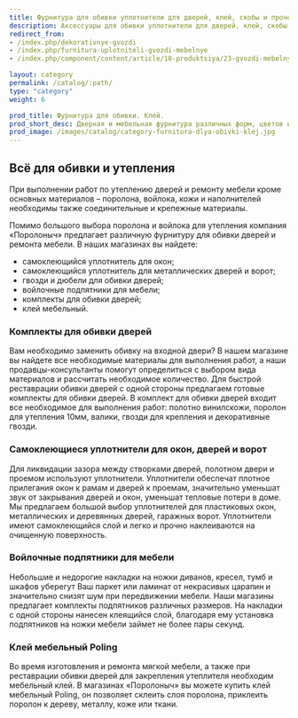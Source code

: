 ```yaml
---
title: Фурнитура для обивки уплотнители для дверей, клей, скобы и прочее
description: Аксессуары для обивки уплотнители для дверей, клей, скобы и прочее купить с доставкой по Москве
redirect_from:
- /index.php/dekorativnye-gvozdi
- /index.php/furnitura-uplotniteli-gvozdi-mebelnye
- /index.php/component/content/article/10-produktsiya/23-gvozdi-mebelnye-dekorativnye-dvernye-i-okonnye-uplotniteli-furnitura-dlya-obivki-dverej

layout: category
permalink: /catalog/:path/
type: "category"
weight: 6

prod_title: Фурнитура для обивки. Клей.
prod_short_desc: Дверная и мебельная фурнитура различных форм, цветов и характерристик, а также декоративные гвозди и большой выбор мебельного и универсального клея.
prod_image: /images/catalog/category-furnitura-dlya-obivki-klej.jpg
---
```

## Всё для обивки и утепления

При выполнении работ по утеплению дверей и ремонту мебели кроме основных материалов – поролона, войлока, кожи и наполнителей необходимы также соединительные и крепежные материалы.

Помимо большого выбора поролона и войлока для утепления компания «Поролоныч»  предлагает различную фурнитуру для обивки дверей и ремонта мебели. В наших магазинах вы найдете: 

- самоклеющийся уплотнитель для окон;
- самоклеющийся уплотнитель  для металлических дверей и ворот;
- гвозди и дюбели для обивки дверей;
- войлочные подпятники для мебели;
- комплекты для обивки дверей;
- клей мебельный.

### Комплекты для обивки дверей

Вам необходимо заменить обивку на входной двери? В нашем магазине вы найдете все необходимые материалы для выполнения работ, а наши продавцы-консультанты помогут определиться с выбором вида материалов и рассчитать необходимое количество.  Для быстрой реставрации обивки дверей с одной стороны предлагаем готовые комплекты для обивки дверей. В комплект для обивки дверей входит все необходимое для выполнения работ:  полотно винилскожи, поролон для утепления 10мм, валики, гвозди для крепления и декоративные гвозди.

### Самоклеющиеся уплотнители для окон, дверей и ворот

Для ликвидации зазора между створками дверей, полотном двери и проемом используют уплотнители. Уплотнители обеспечат плотное прилегания окон к рамам и дверей к проемам, значительно уменьшат звук от закрывания дверей и окон, уменьшат тепловые потери в доме. Мы предлагаем большой выбор уплотнителей для пластиковых окон, металлических и деревянных дверей, гаражных ворот. Уплотнители имеют самоклеющийся слой и легко и прочно наклеиваются на очищенную поверхность.

### Войлочные подпятники для мебели

Небольшие и недорогие накладки на ножки диванов, кресел, тумб и шкафов уберегут Ваш паркет или ламинат от некрасивых царапин и значительно снизят шум при передвижении мебели. Наши магазины предлагает комплекты подпятников различных размеров. На накладки с одной стороны нанесен клеящийся слой, благодаря ему установка подпятников на ножки мебели займет не более пары секунд. 

### Клей мебельный Poling

Во время изготовления и ремонта мягкой мебели, а также при реставрации обивки дверей для закрепления утеплителя необходим мебельный клей. В магазинах «Поролоныч»  вы можете купить клей мебельный Poling, он позволяет склеить слоя поролона, приклеить поролон к дереву, металлу, коже или ткани.
